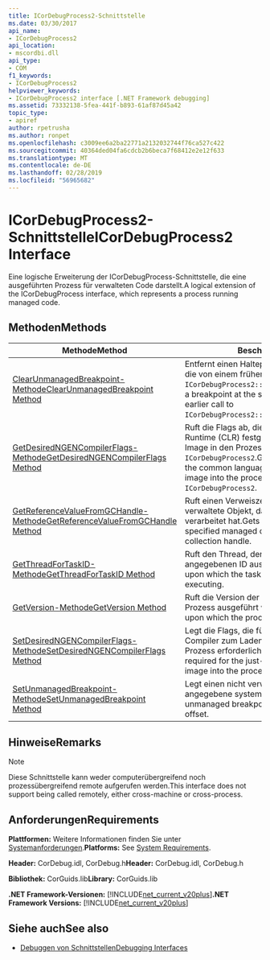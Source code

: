 ```yaml
---
title: ICorDebugProcess2-Schnittstelle
ms.date: 03/30/2017
api_name:
- ICorDebugProcess2
api_location:
- mscordbi.dll
api_type:
- COM
f1_keywords:
- ICorDebugProcess2
helpviewer_keywords:
- ICorDebugProcess2 interface [.NET Framework debugging]
ms.assetid: 73332138-5fea-441f-b893-61af87d45a42
topic_type:
- apiref
author: rpetrusha
ms.author: ronpet
ms.openlocfilehash: c3009ee6a2ba22771a2132032744f76ca527c422
ms.sourcegitcommit: 40364ded04fa6cdcb2b6beca7f68412e2e12f633
ms.translationtype: MT
ms.contentlocale: de-DE
ms.lasthandoff: 02/28/2019
ms.locfileid: "56965682"
---
```

# <a name="icordebugprocess2-interface"></a><span data-ttu-id="e89e4-102">ICorDebugProcess2-Schnittstelle</span><span class="sxs-lookup"><span data-stu-id="e89e4-102">ICorDebugProcess2 Interface</span></span>
<span data-ttu-id="e89e4-103">Eine logische Erweiterung der ICorDebugProcess-Schnittstelle, die eine ausgeführten Prozess für verwalteten Code darstellt.</span><span class="sxs-lookup"><span data-stu-id="e89e4-103">A logical extension of the ICorDebugProcess interface, which represents a process running managed code.</span></span>  
  
## <a name="methods"></a><span data-ttu-id="e89e4-104">Methoden</span><span class="sxs-lookup"><span data-stu-id="e89e4-104">Methods</span></span>  
  
|<span data-ttu-id="e89e4-105">Methode</span><span class="sxs-lookup"><span data-stu-id="e89e4-105">Method</span></span>|<span data-ttu-id="e89e4-106">Beschreibung</span><span class="sxs-lookup"><span data-stu-id="e89e4-106">Description</span></span>|  
|------------|-----------------|  
|[<span data-ttu-id="e89e4-107">ClearUnmanagedBreakpoint-Methode</span><span class="sxs-lookup"><span data-stu-id="e89e4-107">ClearUnmanagedBreakpoint Method</span></span>](../../../../docs/framework/unmanaged-api/debugging/icordebugprocess2-clearunmanagedbreakpoint-method.md)|<span data-ttu-id="e89e4-108">Entfernt einen Haltepunkt am angegebenen Offset, die von einem früheren Aufruf festgelegt wurde `ICorDebugProcess2::SetUnmanagedBreakpoint`.</span><span class="sxs-lookup"><span data-stu-id="e89e4-108">Removes a breakpoint at the specified offset that was set by an earlier call to `ICorDebugProcess2::SetUnmanagedBreakpoint`.</span></span>|  
|[<span data-ttu-id="e89e4-109">GetDesiredNGENCompilerFlags-Methode</span><span class="sxs-lookup"><span data-stu-id="e89e4-109">GetDesiredNGENCompilerFlags Method</span></span>](../../../../docs/framework/unmanaged-api/debugging/icordebugprocess2-getdesiredngencompilerflags-method.md)|<span data-ttu-id="e89e4-110">Ruft die Flags ab, die für die common Language Runtime (CLR) festgelegt werden müssen, um das Image in den Prozess, der auf die dieses laden `ICorDebugProcess2`.</span><span class="sxs-lookup"><span data-stu-id="e89e4-110">Gets the flags that must be set for the common language runtime (CLR) to load the image into the process referenced by this `ICorDebugProcess2`.</span></span>|  
|[<span data-ttu-id="e89e4-111">GetReferenceValueFromGCHandle-Methode</span><span class="sxs-lookup"><span data-stu-id="e89e4-111">GetReferenceValueFromGCHandle Method</span></span>](../../../../docs/framework/unmanaged-api/debugging/icordebugprocess2-getreferencevaluefromgchandle-method.md)|<span data-ttu-id="e89e4-112">Ruft einen Verweiszeiger auf das angegebene verwaltete Objekt, das eine Garbagecollection verarbeitet hat.</span><span class="sxs-lookup"><span data-stu-id="e89e4-112">Gets a reference pointer to the specified managed object that has a garbage collection handle.</span></span>|  
|[<span data-ttu-id="e89e4-113">GetThreadForTaskID-Methode</span><span class="sxs-lookup"><span data-stu-id="e89e4-113">GetThreadForTaskID Method</span></span>](../../../../docs/framework/unmanaged-api/debugging/icordebugprocess2-getthreadfortaskid-method.md)|<span data-ttu-id="e89e4-114">Ruft den Thread, der auf dem die Aufgabe mit der angegebenen ID ausgeführt wird.</span><span class="sxs-lookup"><span data-stu-id="e89e4-114">Gets the thread upon which the task with the specified identifier is executing.</span></span>|  
|[<span data-ttu-id="e89e4-115">GetVersion-Methode</span><span class="sxs-lookup"><span data-stu-id="e89e4-115">GetVersion Method</span></span>](../../../../docs/framework/unmanaged-api/debugging/icordebugprocess2-getversion-method.md)|<span data-ttu-id="e89e4-116">Ruft die Version der CLR auf dem die zu debuggende Prozess ausgeführt wird.</span><span class="sxs-lookup"><span data-stu-id="e89e4-116">Gets the version of the CLR upon which the process being debugged is running.</span></span>|  
|[<span data-ttu-id="e89e4-117">SetDesiredNGENCompilerFlags-Methode</span><span class="sxs-lookup"><span data-stu-id="e89e4-117">SetDesiredNGENCompilerFlags Method</span></span>](../../../../docs/framework/unmanaged-api/debugging/icordebugprocess2-setdesiredngencompilerflags-method.md)|<span data-ttu-id="e89e4-118">Legt die Flags, die für den just-in-Time (JIT)-Compiler zum Laden eines Bilds in der gedebuggte Prozess erforderlich sind.</span><span class="sxs-lookup"><span data-stu-id="e89e4-118">Sets the flags that are required for the just-in-time (JIT) compiler to load an image into the process being debugged.</span></span>|  
|[<span data-ttu-id="e89e4-119">SetUnmanagedBreakpoint-Methode</span><span class="sxs-lookup"><span data-stu-id="e89e4-119">SetUnmanagedBreakpoint Method</span></span>](../../../../docs/framework/unmanaged-api/debugging/icordebugprocess2-setunmanagedbreakpoint-method.md)|<span data-ttu-id="e89e4-120">Legt einen nicht verwaltete Haltepunkt am Offset angegebene systemeigene Image fest.</span><span class="sxs-lookup"><span data-stu-id="e89e4-120">Sets an unmanaged breakpoint at the specified native image offset.</span></span>|  
  
## <a name="remarks"></a><span data-ttu-id="e89e4-121">Hinweise</span><span class="sxs-lookup"><span data-stu-id="e89e4-121">Remarks</span></span>  
  
> [!NOTE]
>  <span data-ttu-id="e89e4-122">Diese Schnittstelle kann weder computerübergreifend noch prozessübergreifend remote aufgerufen werden.</span><span class="sxs-lookup"><span data-stu-id="e89e4-122">This interface does not support being called remotely, either cross-machine or cross-process.</span></span>  
  
## <a name="requirements"></a><span data-ttu-id="e89e4-123">Anforderungen</span><span class="sxs-lookup"><span data-stu-id="e89e4-123">Requirements</span></span>  
 <span data-ttu-id="e89e4-124">**Plattformen:** Weitere Informationen finden Sie unter [Systemanforderungen](../../../../docs/framework/get-started/system-requirements.md).</span><span class="sxs-lookup"><span data-stu-id="e89e4-124">**Platforms:** See [System Requirements](../../../../docs/framework/get-started/system-requirements.md).</span></span>  
  
 <span data-ttu-id="e89e4-125">**Header:** CorDebug.idl, CorDebug.h</span><span class="sxs-lookup"><span data-stu-id="e89e4-125">**Header:** CorDebug.idl, CorDebug.h</span></span>  
  
 <span data-ttu-id="e89e4-126">**Bibliothek:** CorGuids.lib</span><span class="sxs-lookup"><span data-stu-id="e89e4-126">**Library:** CorGuids.lib</span></span>  
  
 <span data-ttu-id="e89e4-127">**.NET Framework-Versionen:** [!INCLUDE[net_current_v20plus](../../../../includes/net-current-v20plus-md.md)]</span><span class="sxs-lookup"><span data-stu-id="e89e4-127">**.NET Framework Versions:** [!INCLUDE[net_current_v20plus](../../../../includes/net-current-v20plus-md.md)]</span></span>  
  
## <a name="see-also"></a><span data-ttu-id="e89e4-128">Siehe auch</span><span class="sxs-lookup"><span data-stu-id="e89e4-128">See also</span></span>
- [<span data-ttu-id="e89e4-129">Debuggen von Schnittstellen</span><span class="sxs-lookup"><span data-stu-id="e89e4-129">Debugging Interfaces</span></span>](../../../../docs/framework/unmanaged-api/debugging/debugging-interfaces.md)

